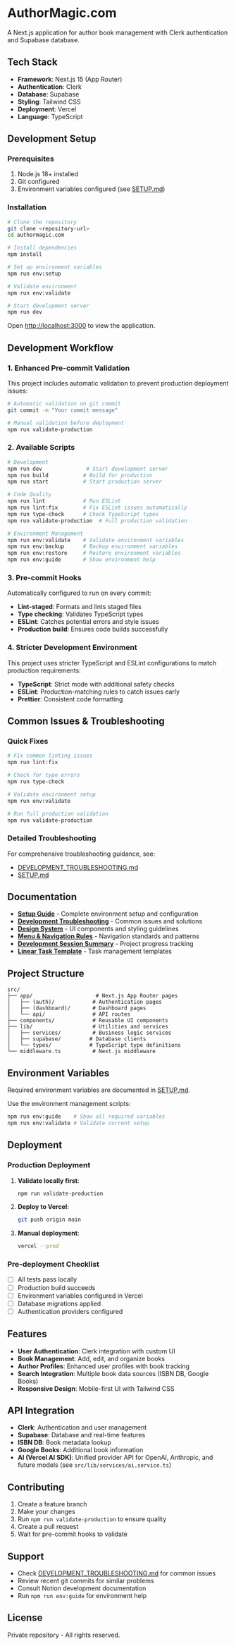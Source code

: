 # AuthorMagic.com

A Next.js application for author book management with Clerk authentication and Supabase database.

## Tech Stack

- **Framework**: Next.js 15 (App Router)
- **Authentication**: Clerk
- **Database**: Supabase
- **Styling**: Tailwind CSS
- **Deployment**: Vercel
- **Language**: TypeScript

## Development Setup

### Prerequisites

1. Node.js 18+ installed
2. Git configured
3. Environment variables configured (see [SETUP.md](SETUP.md))

### Installation

```bash
# Clone the repository
git clone <repository-url>
cd authormagic.com

# Install dependencies
npm install

# Set up environment variables
npm run env:setup

# Validate environment
npm run env:validate

# Start development server
npm run dev
```

Open [http://localhost:3000](http://localhost:3000) to view the application.

## Development Workflow

### 1. **Enhanced Pre-commit Validation**

This project includes automatic validation to prevent production deployment issues:

```bash
# Automatic validation on git commit
git commit -m "Your commit message"

# Manual validation before deployment
npm run validate-production
```

### 2. **Available Scripts**

```bash
# Development
npm run dev              # Start development server
npm run build           # Build for production
npm run start           # Start production server

# Code Quality
npm run lint            # Run ESLint
npm run lint:fix        # Fix ESLint issues automatically
npm run type-check      # Check TypeScript types
npm run validate-production  # Full production validation

# Environment Management
npm run env:validate    # Validate environment variables
npm run env:backup      # Backup environment variables
npm run env:restore     # Restore environment variables
npm run env:guide       # Show environment help
```

### 3. **Pre-commit Hooks**

Automatically configured to run on every commit:

- **Lint-staged**: Formats and lints staged files
- **Type checking**: Validates TypeScript types
- **ESLint**: Catches potential errors and style issues
- **Production build**: Ensures code builds successfully

### 4. **Stricter Development Environment**

This project uses stricter TypeScript and ESLint configurations to match production requirements:

- **TypeScript**: Strict mode with additional safety checks
- **ESLint**: Production-matching rules to catch issues early
- **Prettier**: Consistent code formatting

## Common Issues & Troubleshooting

### Quick Fixes

```bash
# Fix common linting issues
npm run lint:fix

# Check for type errors
npm run type-check

# Validate environment setup
npm run env:validate

# Run full production validation
npm run validate-production
```

### Detailed Troubleshooting

For comprehensive troubleshooting guidance, see:

- [DEVELOPMENT_TROUBLESHOOTING.md](DEVELOPMENT_TROUBLESHOOTING.md)
- [SETUP.md](SETUP.md)

## Documentation

- **[Setup Guide](SETUP.md)** - Complete environment setup and configuration
- **[Development Troubleshooting](DEVELOPMENT_TROUBLESHOOTING.md)** - Common issues and solutions
- **[Design System](DESIGN_SYSTEM.md)** - UI components and styling guidelines
- **[Menu & Navigation Rules](MENU_NAVIGATION_RULES.md)** - Navigation standards and patterns
- **[Development Session Summary](DEVELOPMENT_SESSION_SUMMARY.md)** - Project progress tracking
- **[Linear Task Template](LINEAR_TASK_TEMPLATE.md)** - Task management templates

## Project Structure

```
src/
├── app/                    # Next.js App Router pages
│   ├── (auth)/            # Authentication pages
│   ├── (dashboard)/       # Dashboard pages
│   └── api/               # API routes
├── components/            # Reusable UI components
├── lib/                   # Utilities and services
│   ├── services/          # Business logic services
│   ├── supabase/         # Database clients
│   └── types/            # TypeScript type definitions
└── middleware.ts          # Next.js middleware
```

## Environment Variables

Required environment variables are documented in [SETUP.md](SETUP.md).

Use the environment management scripts:

```bash
npm run env:guide    # Show all required variables
npm run env:validate # Validate current setup
```

## Deployment

### Production Deployment

1. **Validate locally first**:

   ```bash
   npm run validate-production
   ```

2. **Deploy to Vercel**:

   ```bash
   git push origin main
   ```

3. **Manual deployment**:
   ```bash
   vercel --prod
   ```

### Pre-deployment Checklist

- [ ] All tests pass locally
- [ ] Production build succeeds
- [ ] Environment variables configured in Vercel
- [ ] Database migrations applied
- [ ] Authentication providers configured

## Features

- **User Authentication**: Clerk integration with custom UI
- **Book Management**: Add, edit, and organize books
- **Author Profiles**: Enhanced user profiles with book tracking
- **Search Integration**: Multiple book data sources (ISBN DB, Google Books)
- **Responsive Design**: Mobile-first UI with Tailwind CSS

## API Integration

- **Clerk**: Authentication and user management
- **Supabase**: Database and real-time features
- **ISBN DB**: Book metadata lookup
- **Google Books**: Additional book information
- **AI (Vercel AI SDK)**: Unified provider API for OpenAI, Anthropic, and future models (see `src/lib/services/ai.service.ts`)

## Contributing

1. Create a feature branch
2. Make your changes
3. Run `npm run validate-production` to ensure quality
4. Create a pull request
5. Wait for pre-commit hooks to validate

## Support

- Check [DEVELOPMENT_TROUBLESHOOTING.md](DEVELOPMENT_TROUBLESHOOTING.md) for common issues
- Review recent git commits for similar problems
- Consult Notion development documentation
- Run `npm run env:guide` for environment help

## License

Private repository - All rights reserved.
